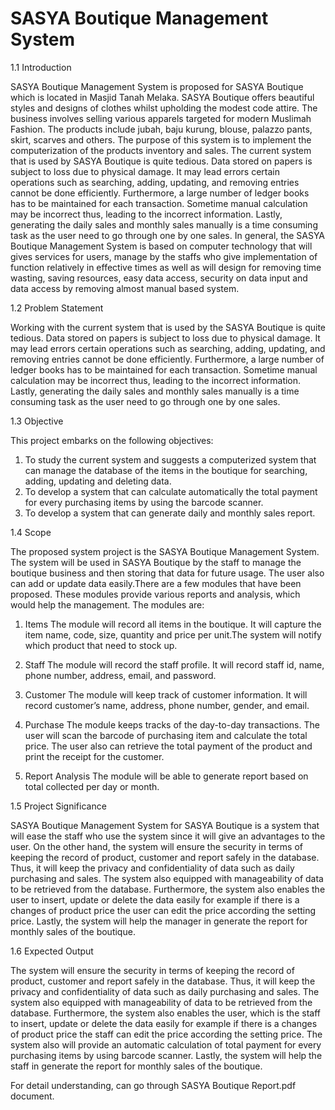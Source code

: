 # SASYA Boutique Management System

1.1 Introduction

SASYA Boutique Management System is proposed for SASYA Boutique which is located in Masjid Tanah Melaka. SASYA Boutique offers beautiful styles and designs of clothes whilst upholding the modest code attire. The business involves selling various apparels targeted for modern Muslimah Fashion. The products include jubah, baju kurung, blouse, palazzo pants, skirt, scarves and others. 
The purpose of this system is to implement the computerization of the products inventory and sales. The current system that is used by SASYA Boutique is quite tedious. Data stored on papers is subject to loss due to physical damage. It may lead errors certain operations such as searching, adding, updating, and removing entries cannot be done efficiently. Furthermore, a large number of ledger books has to be maintained for each transaction. Sometime manual calculation may be incorrect thus, leading to the incorrect information. Lastly, generating the daily sales and monthly sales manually is a time consuming task as the user need to go through one by one sales. 
In general, the SASYA Boutique Management System is based on computer technology that will gives services for users, manage by the staffs who give implementation of function relatively in effective times as well as will design for removing time wasting, saving resources, easy data access, security on data input and data access by removing almost manual based system.

1.2 Problem Statement

Working with the current system that is used by the SASYA Boutique is quite tedious. Data stored on papers is subject to loss due to physical damage. It may lead errors certain operations such as searching, adding, updating, and removing entries cannot be done efficiently. Furthermore, a large number of ledger books has to be maintained for each transaction. Sometime manual calculation may be incorrect thus, leading to the incorrect information. Lastly, generating the daily sales and monthly sales manually is a time consuming task as the user need to go through one by one sales.

1.3 Objective

This project embarks on the following objectives:
1. To study the current system and suggests a computerized system that can manage the database of the items in the boutique for searching, adding, updating and deleting data.
2. To develop a system that can calculate automatically the total payment for every purchasing items by using the barcode scanner.
3. To develop a system that can generate daily and monthly sales report.

1.4 Scope

The proposed system project is the SASYA Boutique Management System. The system will be used in SASYA Boutique by the staff to manage the boutique business and then storing that data for future usage. The user also can add or update data easily.There are a few modules that have been proposed. These modules provide various reports and analysis, which would help the management. The modules are:

1. Items
The module will record all items in the boutique. It will capture the item name, code, size, quantity and price per unit.The system will notify which product that need to stock up.

2. Staff
The module will record the staff profile. It will record staff id, name, phone number, address, email, and password.

3. Customer
The module will keep track of customer information. It will record customer’s name, address, phone number, gender, and email.

4. Purchase
The module keeps tracks of the day-to-day transactions. The user will scan the barcode of purchasing item and calculate the total price. The user also can retrieve the total payment of the product and print the receipt for the customer.

5. Report Analysis
The module will be able to generate report based on total collected per day or month.

1.5 Project Significance

SASYA Boutique Management System for SASYA Boutique is a system that will ease the staff who use the system since it will give an advantages to the user. On the other hand, the system will ensure the security in terms of keeping the record of product, customer and report safely in the database. Thus, it will keep the privacy and confidentiality of data such as daily purchasing and sales. The system also equipped with manageability of data to be retrieved from the database. Furthermore, the system also enables the user to insert, update or delete the data easily for example if there is a changes of product price the user can edit the price according the setting price. Lastly, the system will help the manager in generate the report for monthly sales of the boutique.

1.6 Expected Output

The system will ensure the security in terms of keeping the record of product, customer and report safely in the database. Thus, it will keep the privacy and confidentiality of data such as daily purchasing and sales. The system also equipped with manageability of data to be retrieved from the database. Furthermore, the system also enables the user, which is the staff to insert, update or delete the data easily for example if there is a changes of product price the staff can edit the price according the setting price. The system also will provide an automatic calculation of total payment for every purchasing items by using barcode scanner. Lastly, the system will help the staff in generate the report for monthly sales of the boutique.

For detail understanding, can go through SASYA Boutique Report.pdf document.

